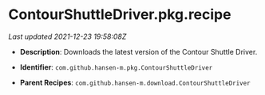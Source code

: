 # ContourShuttleDriver.pkg.recipe

_Last updated 2021-12-23 19:58:08Z_

- **Description**: Downloads the latest version of the Contour Shuttle Driver.

- **Identifier**: `com.github.hansen-m.pkg.ContourShuttleDriver`

- **Parent Recipes**: `com.github.hansen-m.download.ContourShuttleDriver`